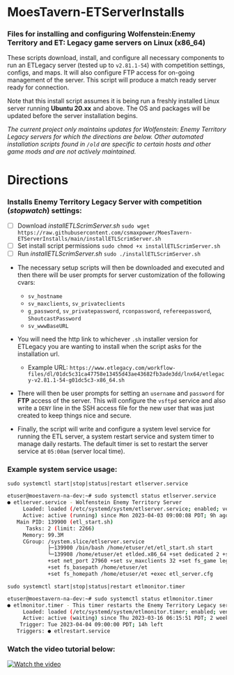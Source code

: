 # MoesTavern-ETServerInstalls
### Files for installing and configuring Wolfenstein:Enemy Territory and ET: Legacy game servers on Linux (x86_64)

These scripts download, install, and configure all necessary components to run an ETLegacy server (tested up to `v2.81.1-54`) with competition settings, configs, and maps. It will also configure FTP access for on-going management of the server.  This script will produce a match ready server ready for connection.

Note that this install script assumes it is being run a freshly installed Linux server running **Ubuntu 20.xx** and above.  The OS and packages will be updated before the server installation begins.

*The current project only maintains updates for Wolfenstein: Enemy Territory Legacy servers for which the directions are below.  Other automated installation scripts found in `/old` are specific to certain hosts and other game mods and are not actively maintained.*


# Directions
### Installs Enemy Territory Legacy Server with competition (*stopwatch*) settings:

- [ ] Download *installETLScrimServer.sh*  `sudo wget https://raw.githubusercontent.com/csmaxpower/MoesTavern-ETServerInstalls/main/installETLScrimServer.sh`
- [ ] Set install script permissions  `sudo chmod +x installETLScrimServer.sh`
- [ ] Run *installETLScrimServer.sh*  `sudo ./installETLScrimServer.sh`

- The necessary setup scripts will then be downloaded and executed and then there will be user prompts for server customization of the following cvars: 
    - `sv_hostname`  
    - `sv_maxclients`, `sv_privateclients` 
    - `g_password`, `sv_privatepassword`, `rconpassword`, `refereepassword`, `ShoutcastPassword` 
    - `sv_wwwBaseURL`

- You will need the http link to whichever `.sh` installer version for ETLegacy you are wanting to install when the script asks for the installation url.  
    - Example URL: `https://www.etlegacy.com/workflow-files/dl/01dc5c31ca47758e13455d43ae43682fb3ade3dd/lnx64/etlegacy-v2.81.1-54-g01dc5c3-x86_64.sh`

- There will then be user prompts for setting an `username` and `password` for **FTP** access of the server.  This will configure the `vsftpd` service and also write a `DENY` line in the SSH access file for the new user that was just created to keep things nice and secure.

- Finally, the script will write and configure a system level service for running the ETL server, a system restart service and system timer to manage daily restarts.  The default timer is set to restart the server service at `05:00am` (server local time). 

### Example system service usage:  
`sudo systemctl start|stop|status|restart etlserver.service`

```bash
etuser@moestavern-na-dev:~# sudo systemctl status etlserver.service
● etlserver.service - Wolfenstein Enemy Territory Server
     Loaded: loaded (/etc/systemd/system/etlserver.service; enabled; vendor preset: enabled)
     Active: active (running) since Mon 2023-04-03 09:00:08 PDT; 9h ago
   Main PID: 139900 (etl_start.sh)
      Tasks: 2 (limit: 2266)
     Memory: 99.3M
     CGroup: /system.slice/etlserver.service
             ├─139900 /bin/bash /home/etuser/et/etl_start.sh start
             └─139908 /home/etuser/et etlded.x86_64 +set dedicated 2 +set vm_game 0
             +set net_port 27960 +set sv_maxclients 32 +set fs_game legacy
             +set fs_basepath /home/etuser/et
             +set fs_homepath /home/etuser/et +exec etl_server.cfg
```

`sudo systemctl start|stop|status|restart etlmonitor.timer`

```bash
etuser@moestavern-na-dev:~# sudo systemctl status etlmonitor.timer
● etlmonitor.timer - This timer restarts the Enemy Territory Legacy server service etlserver.service every day at 5am
     Loaded: loaded (/etc/systemd/system/etlmonitor.timer; enabled; vendor preset: enabled)
     Active: active (waiting) since Thu 2023-03-16 06:15:51 PDT; 2 weeks 4 days ago
    Trigger: Tue 2023-04-04 09:00:00 PDT; 14h left
   Triggers: ● etlrestart.service
```

### Watch the video tutorial below:

[![Watch the video](https://moestavern.site.nfoservers.com/downloads/images/moes/preview.png)](https://youtu.be/85Rn-jtDNPo)

